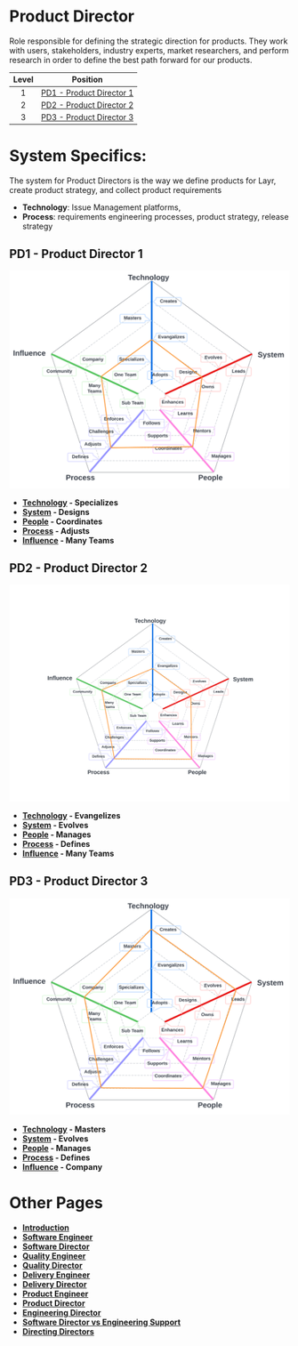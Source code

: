 # Product Director

Role responsible for defining the strategic direction for products. They work with users, stakeholders, industry experts, market researchers, and perform research in order to define the best path forward for our products.

| Level | Position |
| :---: | :---: |
| 1 |  [PD1 - Product Director 1](#tpm1---product-director-1) |
| 2 |  [PD2 - Product Director 2](#tpm2---product-director-2) |
| 3 |  [PD3 - Product Director 3](#tpm3---product-director-3) |

# System Specifics:
The system for Product Directors is the way we define products for Layr, create product strategy, and collect product requirements 
* **Technology**: Issue Management platforms,  
* **Process**: requirements engineering processes, product strategy, release strategy

## PD1 - Product Director 1

![System Dimensions](charts/Layr-Engineering-Path-PD1.png "Product Director 1")

* **[Technology](README.md#technology) - Specializes**
* **[System](README.md#technology) - Designs**
* **[People](README.md#people) - Coordinates**
* **[Process](README.md#process) - Adjusts**
* **[Influence](README.md#influence) - Many Teams**

## PD2 - Product Director 2

![System Dimensions](charts/Layr-Engineering-Path-PD2.png "Product Director 2")

* **[Technology](README.md#technology) - Evangelizes**
* **[System](README.md#technology) - Evolves**
* **[People](README.md#people) - Manages**
* **[Process](README.md#process) - Defines**
* **[Influence](README.md#influence) - Many Teams**

## PD3 - Product Director 3

![System Dimensions](charts/Layr-Engineering-Path-PD3.png "Product Director 3")

* **[Technology](README.md#technology) - Masters**
* **[System](README.md#technology) - Evolves**
* **[People](README.md#people) - Manages**
* **[Process](README.md#process) - Defines**
* **[Influence](README.md#influence) - Company**

# Other Pages
* [**Introduction**](README.md)
* [**Software Engineer**](Software-Engineer.md)
* [**Software Director**](Software-Director.md) 
* [**Quality Engineer**](Quality-Engineer.md)
* [**Quality Director**](Quality-Director.md)
* [**Delivery Engineer**](Delivery-Engineer.md)
* [**Delivery Director**](Delivery-Director.md)
* [**Product Engineer**](Product-Engineer.md)
* [**Product Director**](Product-Director.md)
* [**Engineering Director**](Engineering-Director.md)
* [**Software Director vs Engineering Support**](Comparison-Software-Director-Engineering-Director.md)
* [**Directing Directors**](Directing-Directors.md)